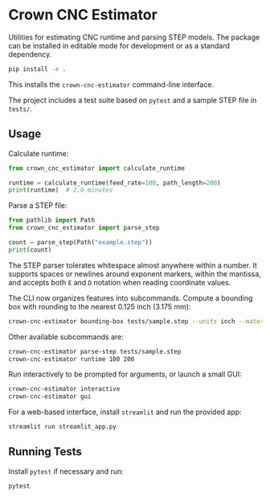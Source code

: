 # Crown CNC Estimator

Utilities for estimating CNC runtime and parsing STEP models.
The package can be installed in editable mode for development or as a
standard dependency.

```bash
pip install -e .
```

This installs the ``crown-cnc-estimator`` command-line interface.

The project includes a test suite based on `pytest` and a sample STEP file
in `tests/`.

## Usage

Calculate runtime:

```python
from crown_cnc_estimator import calculate_runtime

runtime = calculate_runtime(feed_rate=100, path_length=200)
print(runtime)  # 2.0 minutes
```

Parse a STEP file:

```python
from pathlib import Path
from crown_cnc_estimator import parse_step

count = parse_step(Path("example.step"))
print(count)
```

The STEP parser tolerates whitespace almost anywhere within a number. It
supports spaces or newlines around exponent markers, within the mantissa, and
accepts both `E` and `D` notation when reading coordinate values.

The CLI now organizes features into subcommands.
Compute a bounding box with rounding to the nearest 0.125&nbsp;inch
(3.175&nbsp;mm):

```bash
crown-cnc-estimator bounding-box tests/sample.step --units inch --material 1018
```

Other available subcommands are:

```bash
crown-cnc-estimator parse-step tests/sample.step
crown-cnc-estimator runtime 100 200
```

Run interactively to be prompted for arguments, or launch a small GUI:

```bash
crown-cnc-estimator interactive
crown-cnc-estimator gui
```

For a web-based interface, install `streamlit` and run the provided app:

```bash
streamlit run streamlit_app.py
```

## Running Tests

Install `pytest` if necessary and run:

```bash
pytest
```
